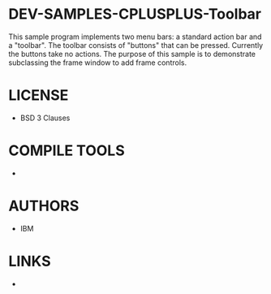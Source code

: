 DEV-SAMPLES-CPLUSPLUS-Toolbar
=============================

This sample program implements two menu bars: a standard action bar and a "toolbar". The toolbar consists of "buttons" that can be pressed. Currently the buttons take no actions.       The purpose of this sample is to demonstrate subclassing the frame window to add frame controls. 


LICENSE
===============
* BSD 3 Clauses

COMPILE TOOLS
===============
* 

AUTHORS
===============
* IBM

LINKS
===============
* 
